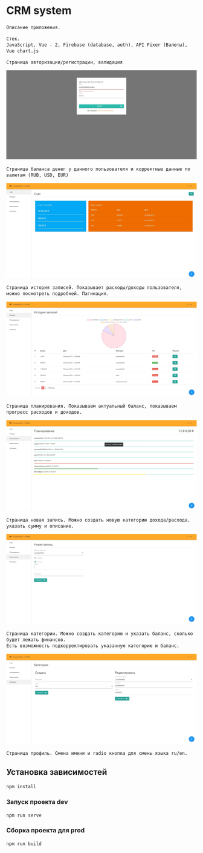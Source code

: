 # CRM system 

```
Описание приложения.
```

```
Стек.
JavaScript, Vue - 2, Firebase (database, auth), API Fixer (Валюты), Vue chart.js
```
<!-- 1 -->
```
Страница авторизации/регистрации, валидация
```

![screenshot_1](preview-screen-shot/auth.jpg)


<!-- 2 -->
```
Страница баланса денег у данного пользователя и корректные данные по валютам (RUB, USD, EUR)
```
![screenshot_2](preview-screen-shot/main-page.jpg)


<!-- 3 -->
```
Страница история записей. Показывает расходы/доходы пользователя, можно посмотреть подробней. Пагинация.
```
![screenshot_2](preview-screen-shot/page-history.jpg)


<!-- 4 -->
```
Страница планирования. Показываем актуальный баланс, показываем прогресс расходов и доходов.
```
![screenshot_2](preview-screen-shot/planning-page.jpg)


<!-- 5 -->
```
Страница новая запись. Можно создать новую категорию дохода/расхода, указать сумму и описание.
```

![screenshot_2](preview-screen-shot/create-post.jpg)


<!-- 6 -->
```
Страница категории. Можно создать категорию и указать баланс, сколько будет лежать финансов.
Есть возможность подкорректировать указанную категорию и баланс.
```

![screenshot_2](preview-screen-shot/category-page.jpg)

<!-- 7 -->
```
Страница профиль. Смена имени и radio кнопка для смены языка ru/en.
```

<!-- не сделал еще -->
<!-- ![screenshot_2](preview-screen-shot/category-page.jpg) -->



## Установка зависимостей
```
npm install
```

### Запуск проекта dev
```
npm run serve
```

### Сборка проекта для prod
```
npm run build
```

<!-- https://fixer.io/quickstart  - для валюты АПИ до 1 000 запросов в месяц -->
<!-- дают ключ при регистрации -->

